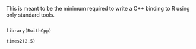 This is meant to be the minimum required to write a C++ binding to R using
only standard tools.

```

library(RwithCpp)

times2(2.5)

```
